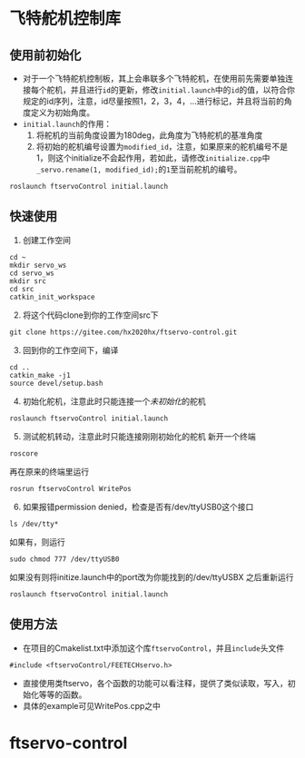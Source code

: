<!--
 * @Author: 黄先 1215399660@qq.com
 * @Date: 2024-02-28 11:53:27
 * @LastEditors: 黄先 1215399660@qq.com
 * @LastEditTime: 2024-02-28 20:56:57
 * @FilePath: /test_ws/src/ftservoControl/README.md
 * @Description: readme 
-->

# 飞特舵机控制库

## 使用前初始化
- 对于一个飞特舵机控制板，其上会串联多个飞特舵机，在使用前先需要单独连接每个舵机，并且进行`id`的更新，修改`initial.launch`中的`id`的值，以符合你规定的id序列，注意，id尽量按照1，2，3，4，...进行标记，并且将当前的角度定义为初始角度。
- `initial.launch`的作用：
  1. 将舵机的当前角度设置为180deg，此角度为飞特舵机的基准角度
  2. 将初始的舵机编号设置为`modified_id`，注意，如果原来的舵机编号不是1，则这个initialize不会起作用，若如此，请修改`initialize.cpp`中`_servo.rename(1, modified_id);`的`1`至当前舵机的编号。
  
```
roslaunch ftservoControl initial.launch
```

## 快速使用
1. 创建工作空间
```
cd ~
mkdir servo_ws
cd servo_ws
mkdir src
cd src
catkin_init_workspace
```
2. 将这个代码clone到你的工作空间src下
```
git clone https://gitee.com/hx2020hx/ftservo-control.git
```
3. 回到你的工作空间下，编译
```
cd ..
catkin_make -j1
source devel/setup.bash
```
4. 初始化舵机，注意此时只能连接一个*未初始化*的舵机
```
roslaunch ftservoControl initial.launch
```
5. 测试舵机转动，注意此时只能连接刚刚初始化的舵机
新开一个终端
```
roscore
```
再在原来的终端里运行
```
rosrun ftservoControl WritePos
```
6. 如果报错permission denied，检查是否有/dev/ttyUSB0这个接口
```
ls /dev/tty*
```
如果有，则运行
```
sudo chmod 777 /dev/ttyUSB0
```
如果没有则将initize.launch中的port改为你能找到的/dev/ttyUSBX
之后重新运行
```
roslaunch ftservoControl initial.launch
```
## 使用方法
- 在项目的Cmakelist.txt中添加这个库`ftservoControl`，并且`include`头文件
```
#include <ftservoControl/FEETECHservo.h>
```
- 直接使用类ftservo，各个函数的功能可以看注释，提供了类似读取，写入，初始化等等的函数。
- 具体的example可见WritePos.cpp之中

# ftservo-control
